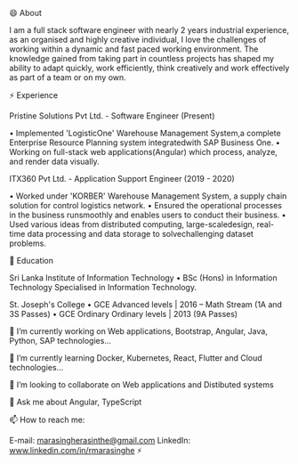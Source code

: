 😄 About

I am a full stack software engineer with nearly 2 years industrial experience, as an organised and highly creative individual, 
I love the challenges of working within a dynamic and fast paced working environment. 
The knowledge gained from taking part in countless projects has shaped my ability to adapt quickly, work efficiently, 
think creatively and work effectively as part of a team or on my own.

⚡ Experience

Pristine Solutions Pvt Ltd. - Software Engineer (Present)

• Implemented 'LogisticOne' Warehouse Management System,a complete Enterprise Resource Planning system integratedwith SAP Business One.
• Working on full-stack web applications(Angular) which process, analyze, and render data visually.

ITX360 Pvt Ltd. - Application Support Engineer (2019 - 2020)

• Worked under 'KORBER' Warehouse Management System, a supply chain solution for control logistics network.
• Ensured the operational processes in the business runsmoothly and enables users to conduct their business.
• Used various ideas from distributed computing, large-scaledesign, real-time data processing and data storage to solvechallenging dataset problems.

🌱 Education

Sri Lanka Institute of Information Technology
• BSc (Hons) in Information Technology Specialised in Information Technology.

St. Joseph's College
• GCE Advanced levels | 2016 – Math Stream (1A and 3S Passes)
• GCE Ordinary Ordinary levels | 2013 (9A Passes)

🔭 I’m currently working on Web applications, Bootstrap, Angular, Java, Python, SAP technologies...

🌱 I’m currently learning Docker, Kubernetes, React, Flutter and Cloud technologies...

👯 I’m looking to collaborate on Web applications and Distibuted systems 

💬 Ask me about Angular, TypeScript

📫 How to reach me:

E-mail: marasingherasinthe@gmail.com
LinkedIn: www.linkedin.com/in/rmarasinghe
⚡ 
